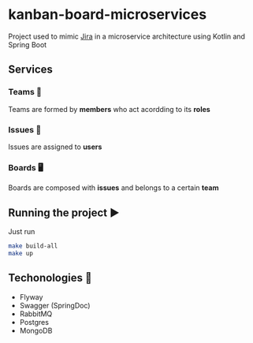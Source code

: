 # kanban-board-microservices

Project used to mimic [Jira](https://www.atlassian.com/br/software/jira) in a microservice architecture using Kotlin and Spring Boot 

## Services

### Teams 👥
Teams are formed by **members** who act acordding to its **roles**

### Issues 📝
Issues are assigned to **users**

### Boards 🖥️
Boards are composed with **issues** and belongs to a certain **team**

## Running the project ▶️
Just run
```bash
make build-all
make up
```


## Techonologies :crystal_ball:
* Flyway
* Swagger (SpringDoc)
* RabbitMQ
* Postgres
* MongoDB
